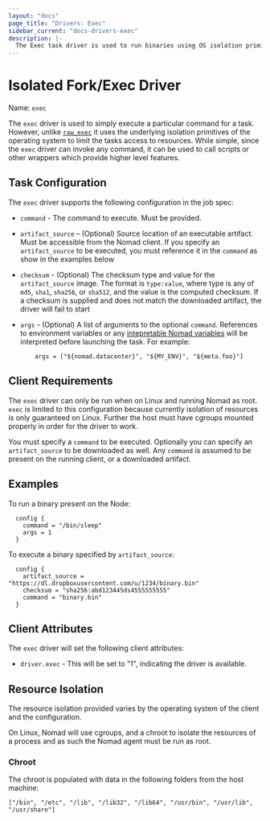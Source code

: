 ```yaml
---
layout: "docs"
page_title: "Drivers: Exec"
sidebar_current: "docs-drivers-exec"
description: |-
  The Exec task driver is used to run binaries using OS isolation primitives.
---
```


# Isolated Fork/Exec Driver

Name: `exec`

The `exec` driver is used to simply execute a particular command for a task.
However, unlike [`raw_exec`](raw_exec.html) it uses the underlying isolation
primitives of the operating system to limit the tasks access to resources. While
simple, since the `exec` driver  can invoke any command, it can be used to call
scripts or other wrappers which provide higher level features.

## Task Configuration

The `exec` driver supports the following configuration in the job spec:

* `command` - The command to execute. Must be provided.

* `artifact_source` – (Optional) Source location of an executable artifact. Must
  be accessible from the Nomad client. If you specify an `artifact_source` to be
  executed, you must reference it in the `command` as show in the examples below

* `checksum` - (Optional) The checksum type and value for the `artifact_source`
  image.  The format is `type:value`, where type is any of `md5`, `sha1`,
  `sha256`, or `sha512`, and the value is the computed checksum. If a checksum
  is supplied and does not match the downloaded artifact, the driver will fail
  to start

*   `args` - (Optional) A list of arguments to the optional `command`.
    References to environment variables or any [intepretable Nomad
    variables](/docs/jobspec/interpreted.html) will be interpreted
    before launching the task. For example:

    ```
        args = ["${nomad.datacenter}", "${MY_ENV}", "${meta.foo}"]
    ```

## Client Requirements

The `exec` driver can only be run when on Linux and running Nomad as root.
`exec` is limited to this configuration because currently isolation of resources
is only guaranteed on Linux. Further the host must have cgroups mounted properly
in order for the driver to work.

You must specify a `command` to be executed. Optionally you can specify an
`artifact_source` to be downloaded as well. Any `command` is assumed to be present on the 
running client, or a downloaded artifact.

## Examples

To run a binary present on the Node:

```
  config {
    command = "/bin/sleep"
    args = 1
  }
```

To execute a binary specified by `artifact_source`:

```
  config {
    artifact_source = "https://dl.dropboxusercontent.com/u/1234/binary.bin"
    checksum = "sha256:abd123445ds4555555555"
    command = "binary.bin"
  }
```

## Client Attributes

The `exec` driver will set the following client attributes:

* `driver.exec` - This will be set to "1", indicating the
  driver is available.

## Resource Isolation

The resource isolation provided varies by the operating system of
the client and the configuration.

On Linux, Nomad will use cgroups, and a chroot to isolate the
resources of a process and as such the Nomad agent must be run as root.

### Chroot
The chroot is populated with data in the following folders from the host
machine:

`["/bin", "/etc", "/lib", "/lib32", "/lib64", "/usr/bin", "/usr/lib", "/usr/share"]`
